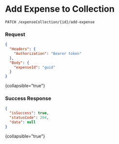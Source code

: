 # Add Expense to Collection

```HTTP
PATCH /expenseCollection/{id}/add-expense
```

### Request

```json
{
  "Headers": {
    "Authorization": "Bearer token"
  },
  "Body": {
    "expenseId": "guid"
  }
}
```
{collapsible="true"}

### Success Response

```json
{
  "isSuccess": true,
  "statusCode": 204,
  "data": null
}
```
{collapsible="true"}